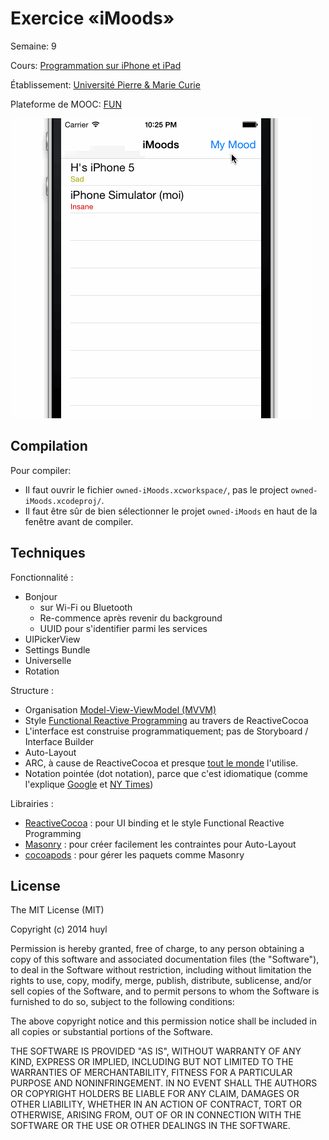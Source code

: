 Exercice «iMoods»
=================

Semaine: 9

Cours: [Programmation sur iPhone et iPad]

[Programmation sur iPhone et iPad]:
https://www.france-universite-numerique-mooc.fr/courses/UPMC/18001/Trimestre_2_2014/about

Établissement: [Université Pierre & Marie Curie](http://www.upmc.fr/)

Plateforme de MOOC: [FUN](https://www.france-universite-numerique-mooc.fr/)

![Screen capture](iMoodsScreencap.gif)

Compilation
-----------

Pour compiler:

- Il faut ouvrir le fichier `owned-iMoods.xcworkspace/`, pas
le project `owned-iMoods.xcodeproj/`.
-  Il faut être sûr de bien sélectionner le projet `owned-iMoods` en haut de
   la fenêtre avant de compiler.

Techniques
----------

Fonctionnalité :

- Bonjour
  - sur Wi-Fi ou Bluetooth
  - Re-commence après revenir du background
  - UUID pour s'identifier parmi les services
- UIPickerView
- Settings Bundle
- Universelle
- Rotation

Structure :

- Organisation [Model-View-ViewModel
  (MVVM)](http://www.teehanlax.com/blog/model-view-viewmodel-for-ios/)
- Style [Functional Reactive Programming](http://en.wikipedia.org/wiki/Functional_reactive_programming) au travers de ReactiveCocoa
- L'interface est construise programmatiquement; pas de Storyboard / Interface Builder
- Auto-Layout
- ARC, à cause de ReactiveCocoa et presque [tout le
  monde](http://google-styleguide.googlecode.com/svn/trunk/objcguide.xml?showone=Automatic_Reference_Counting__ARC_#Automatic_Reference_Counting__ARC_) l'utilise.
- Notation pointée (dot notation), parce que c'est idiomatique (comme l'explique
  [Google](http://google-styleguide.googlecode.com/svn/trunk/objcguide.xml?showone=Properties#Properties) et 
  [NY
  Times](https://github.com/NYTimes/objective-c-style-guide#dot-notation-syntax))

Librairies :

- [ReactiveCocoa](https://github.com/ReactiveCocoa/ReactiveCocoa) :
pour UI binding et le style Functional Reactive Programming
- [Masonry](https://github.com/cloudkite/Masonry) :
pour créer facilement les contraintes pour Auto-Layout
- [cocoapods](http://cocoapods.org/) : pour gérer les paquets comme Masonry

License
-------

The MIT License (MIT)

Copyright (c) 2014 huyl

Permission is hereby granted, free of charge, to any person obtaining a copy
of this software and associated documentation files (the "Software"), to deal
in the Software without restriction, including without limitation the rights
to use, copy, modify, merge, publish, distribute, sublicense, and/or sell
copies of the Software, and to permit persons to whom the Software is
furnished to do so, subject to the following conditions:

The above copyright notice and this permission notice shall be included in
all copies or substantial portions of the Software.

THE SOFTWARE IS PROVIDED "AS IS", WITHOUT WARRANTY OF ANY KIND, EXPRESS OR
IMPLIED, INCLUDING BUT NOT LIMITED TO THE WARRANTIES OF MERCHANTABILITY,
FITNESS FOR A PARTICULAR PURPOSE AND NONINFRINGEMENT. IN NO EVENT SHALL THE
AUTHORS OR COPYRIGHT HOLDERS BE LIABLE FOR ANY CLAIM, DAMAGES OR OTHER
LIABILITY, WHETHER IN AN ACTION OF CONTRACT, TORT OR OTHERWISE, ARISING FROM,
OUT OF OR IN CONNECTION WITH THE SOFTWARE OR THE USE OR OTHER DEALINGS IN
THE SOFTWARE.
